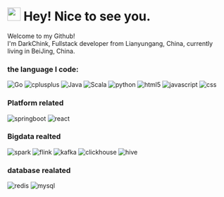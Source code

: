 <h1><img src="https://emojis.slackmojis.com/emojis/images/1531849430/4246/blob-sunglasses.gif?1531849430" width="30"/> Hey! Nice to see you.</h1>
<p>Welcome to my Github! </br> I'm DarkChink, Fullstack developer from Lianyungang, China, currently living in BeiJing, China</b>. 
</p>

<h3>the language I code:</h3>
<p>
  <img alt="Go" src="https://img.shields.io/badge/-Go-45b8d8?style=flat-square&logo=Go&logoColor=white" />
  <img alt="cplusplus" src="https://img.shields.io/badge/-C++-8DD6F9?style=flat-square&logo=cplusplus&logoColor=white" /> 
  <img alt="Java" src="https://img.shields.io/badge/-Java-46a2f1?style=flat-square&logo=Java&logoColor=white" />
  <img alt="Scala" src="https://img.shields.io/badge/-scala-2088FF?style=flat-square&logo=scala&logoColor=white" />
  <img alt="python" src="https://img.shields.io/badge/-python-3776AB?style=flat-square&logo=python&logoColor=white" />
  <img alt="html5" src="https://img.shields.io/badge/-HTML5-E34F26?style=flat-square&logo=html5&logoColor=white" />
  <img alt="javascript" src="https://img.shields.io/badge/-javascript-FFC0CB?style=flat-square&logo=javascript&logoColor=white" />
  <img alt="css" src="https://img.shields.io/badge/-css3-00008B?style=flat-square&logo=css3&logoColor=white" />
</p>
 <h3>Platform related</h4>
 <p>
  <img alt="springboot" src="https://img.shields.io/badge/-springboot-FF6347?style=flat-square&logo=springboot&logoColor=white" />
  <img alt="react" src="https://img.shields.io/badge/-react-008080?style=flat-square&logo=react&logoColor=white" />
</p>
  <h3>Bigdata realted</h4>
   <p>
  <img alt="spark" src="https://img.shields.io/badge/-spark-FF00FF?style=flat-square&logo=apachespark&logoColor=white" />
  <img alt="flink" src="https://img.shields.io/badge/-flink-FFA500?style=flat-square&logo=apacheflink&logoColor=white" />
  <img alt="kafka" src="https://img.shields.io/badge/-kafka-8B008B?style=flat-square&logo=apachekafka&logoColor=white" />
  <img alt="clickhouse" src="https://img.shields.io/badge/-clickhouse-2088FF?style=flat-square&logo=apacheclickhouse&logoColor=white" />   
  <img alt="hive" src="https://img.shields.io/badge/-hive-008080?style=flat-square&logo=apachehive&logoColor=white" />   
  </p>
 <h3>database realated</h4>
  <p>
  <img alt="redis" src="https://img.shields.io/badge/-redis-800000?style=flat-square&logo=redis&logoColor=white" />
  <img alt="mysql" src="https://img.shields.io/badge/-mysql-000080?style=flat-square&logo=mysql&logoColor=white" />
  </p>
